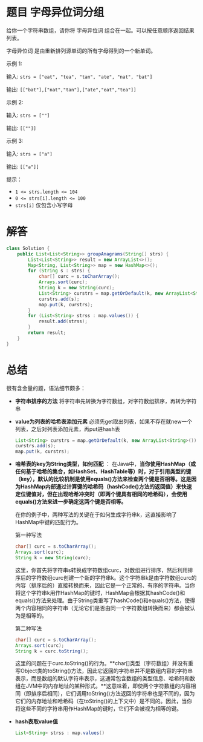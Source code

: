 # 题目 字母异位词分组

给你一个字符串数组，请你将 字母异位词 组合在一起。可以按任意顺序返回结果列表。

字母异位词 是由重新排列源单词的所有字母得到的一个新单词。

 

示例 1:

输入: ```strs = ["eat", "tea", "tan", "ate", "nat", "bat"]```

输出: ```[["bat"],["nat","tan"],["ate","eat","tea"]]```

示例 2:

输入: ```strs = [""]```

输出: ```[[""]]```

示例 3:

输入: ```strs = ["a"]```

输出: ```[["a"]]```
 

提示：

* ```1 <= strs.length <= 104```
* ```0 <= strs[i].length <= 100```
* ```strs[i]``` 仅包含小写字母

# 解答

```java
class Solution {
    public List<List<String>> groupAnagrams(String[] strs) {
        List<List<String>> result = new ArrayList<>();
        Map<String, List<String>> map = new HashMap<>();
        for (String s : strs) {
            char[] curc = s.toCharArray();
            Arrays.sort(curc);
            String k = new String(curc);
            List<String> curstrs = map.getOrDefault(k, new ArrayList<String>());
            curstrs.add(s);
            map.put(k, curstrs); 
        }
        for (List<String> strss : map.values()) {
            result.add(strss);
        }
        return result;
    }
}
```

# 总结

很有含金量的题，语法细节颇多：
* **字符串排序的方法** 将字符串先转换为字符数组，对字符数组排序，再转为字符串
* **value为列表的哈希表添加元素** 必须先get取出列表，如果不存在就new一个列表，之后对列表添加元素，再put进hash表
    ```java
    List<String> curstrs = map.getOrDefault(k, new ArrayList<String>());
    curstrs.add(s);
    map.put(k, curstrs); 
    ```
* **哈希表的key为String类型，如何匹配** ：
    在Java中，**当你使用HashMap（或任何基于哈希的集合，如HashSet、HashTable等）时，对于引用类型的键（key），默认的比较机制是使用equals()方法来检查两个键是否相等。这是因为HashMap内部通过计算键的哈希码（hashCode()方法的返回值）来快速定位键值对，但在出现哈希冲突时（即两个键具有相同的哈希码），会使用equals()方法来进一步确定这两个键是否相等。**

    在你的例子中，两种写法的关键在于如何生成字符串k，这直接影响了HashMap中键的匹配行为。

    第一种写法

    ```java
    char[] curc = s.toCharArray();  
    Arrays.sort(curc);  
    String k = new String(curc);
    ```
    这里，你首先将字符串s转换成字符数组curc，对数组进行排序，然后利用排序后的字符数组curc创建一个新的字符串k。这个字符串k是由字符数组curc的内容（排序后的）直接转换而来，因此它是一个正常的、有序的字符串。当你将这个字符串k用作HashMap的键时，HashMap会根据其hashCode()和equals()方法来处理。由于String类重写了hashCode()和equals()方法，使得两个内容相同的字符串（无论它们是否由同一个字符数组转换而来）都会被认为是相等的。
    
    第二种写法
    ```java
    char[] curc = s.toCharArray();  
    Arrays.sort(curc);  
    String k = curc.toString();
    ```
    这里的问题在于curc.toString()的行为。**char[]类型（字符数组）并没有重写Object类的toString()方法，因此它返回的字符串并不是数组内容的字符串表示，而是数组的默认字符串表示，这通常包含数组的类型信息、哈希码和数组在JVM中的内存地址的某种形式。**这意味着，即使两个字符数组的内容相同（即排序后相同），它们调用toString()方法返回的字符串也是不同的，因为它们的内存地址和哈希码（在toString()的上下文中）是不同的。因此，当你将这些不同的字符串用作HashMap的键时，它们不会被视为相等的键。
* **hash表取value值**
   ```java
   List<String> strss : map.values()
   ```
